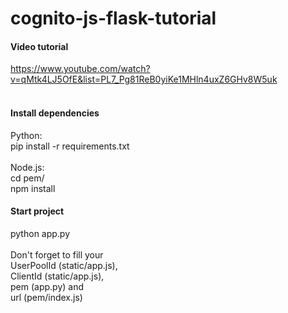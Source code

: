 # cognito-js-flask-tutorial

#### Video tutorial
https://www.youtube.com/watch?v=qMtk4LJ5OfE&list=PL7_Pg81ReB0yiKe1MHln4uxZ6GHv8W5uk <br/>
<br/>
#### Install dependencies
Python: <br/>
pip install -r requirements.txt
<br/><br/>
Node.js: <br/>
cd pem/ <br/>
npm install
#### Start project
python app.py <br/><br/>
Don't forget to fill your <br/> 
UserPoolId (static/app.js), <br/>
ClientId (static/app.js), <br/>
pem (app.py) and <br/>
url (pem/index.js)
